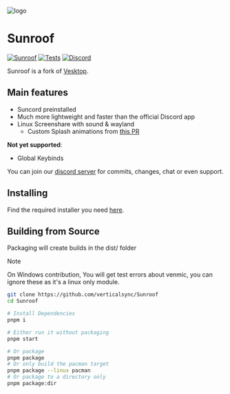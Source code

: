 ![logo](./static/icon.png)

# Sunroof

[![Sunroof](https://img.shields.io/badge/Suncord-orange?style=flat)](https://github.com/verticalsync/Suncord)
[![Tests](https://github.com/verticalsync/Sunroof/actions/workflows/test.yml/badge.svg?branch=main)](https://github.com/verticalsync/Sunroof/actions/workflows/test.yml)
[![Discord](https://img.shields.io/discord/1207691698386501634.svg?color=768AD4&label=Discord&logo=discord&logoColor=white)](https://discord.gg/VasF3Ma4Ab)

Sunroof is a fork of [Vesktop](https://github.com/Vencord/Vesktop).

## Main features
- Suncord preinstalled
- Much more lightweight and faster than the official Discord app
- Linux Screenshare with sound & wayland
  * Custom Splash animations from [this PR](https://github.com/Vencord/Vesktop/pull/355)

**Not yet supported**:
- Global Keybinds
  

You can join our [discord server](https://discord.gg/VasF3Ma4Ab) for commits, changes, chat or even support.

## Installing

Find the required installer you need [here](https://github.com/verticalsync/Sunroof/releases).
  
## Building from Source
Packaging will create builds in the dist/ folder
> [!NOTE]
> On Windows contribution, You will get test errors about venmic, you can ignore these as it's a linux only module.

```sh
git clone https://github.com/verticalsync/Sunroof
cd Sunroof

# Install Dependencies
pnpm i

# Either run it without packaging
pnpm start

# Or package
pnpm package
# Or only build the pacman target
pnpm package --linux pacman
# Or package to a directory only
pnpm package:dir
```
